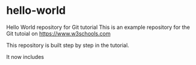 # hello-world
Hello World repository for Git tutorial
This is an example repository for the Git tutoial on https://www.w3schools.com

This repository is built step by step in the tutorial.

It now includes 
